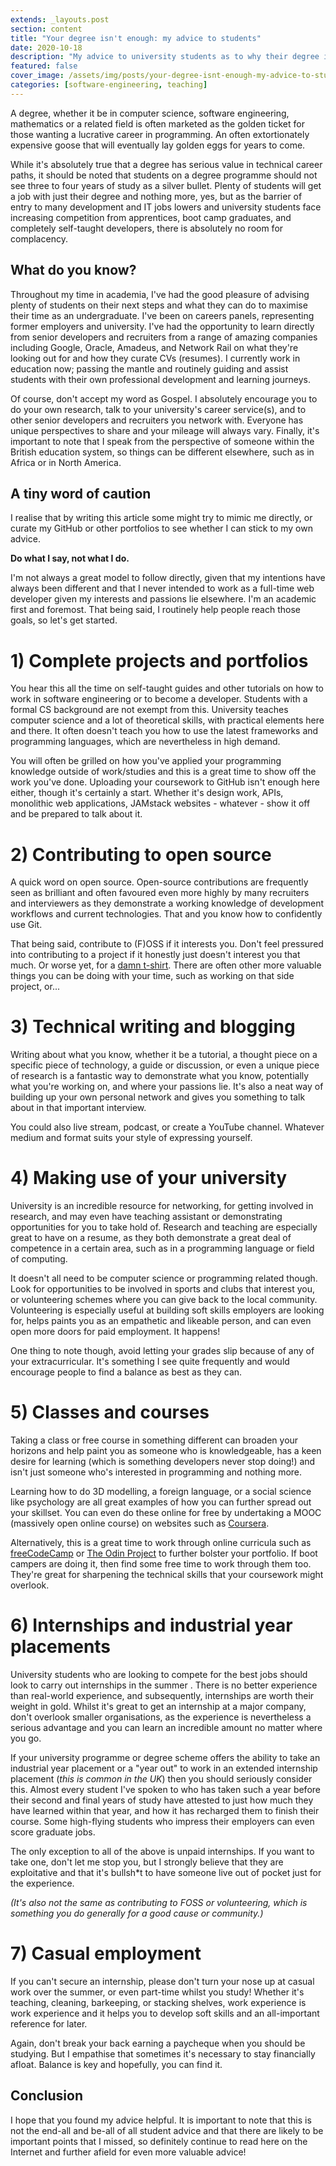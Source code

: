 ```yaml
---
extends: _layouts.post
section: content
title: "Your degree isn't enough: my advice to students"
date: 2020-10-18
description: "My advice to university students as to why their degree is not enough"
featured: false
cover_image: /assets/img/posts/your-degree-isnt-enough-my-advice-to-students/cover.jpg
categories: [software-engineering, teaching]
---
```

A degree, whether it be in computer science, software engineering, mathematics or a related field is often marketed as 
the golden ticket for those wanting a lucrative career in programming. An often extortionately expensive goose that
will eventually lay golden eggs for years to come.

While it's absolutely true that a degree has serious value in technical career paths, it should be noted that students 
on a degree programme should not see three to four years of study as a silver bullet. Plenty of students will get a job 
with just their degree and nothing more, yes, but as the barrier of entry to many development and IT jobs lowers and
university students face increasing competition from apprentices, boot camp graduates, and completely self-taught
developers, there is absolutely no room for complacency.

## What do you know?

Throughout my time in academia, I've had the good pleasure of advising plenty of students on their next steps and what
they can do to maximise their time as an undergraduate. I've been on careers panels, representing former employers and 
university. I've had the opportunity to learn directly from senior developers and recruiters from a range of amazing
companies including Google, Oracle, Amadeus, and Network Rail on what they're looking out for and how they curate CVs 
(resumes). I currently work in education now; passing the mantle and routinely guiding and assist students with their
own professional development and learning journeys.

Of course, don't accept my word as Gospel. I absolutely encourage you to do your own research, talk to your university's
career service(s), and to other senior developers and recruiters you network with. Everyone has unique perspectives to
share and your mileage will always vary. Finally, it's important to note that I speak from the perspective of someone
within the British education system, so things can be different elsewhere, such as in Africa or in North America.

## A tiny word of caution

I realise that by writing this article some might try to mimic me directly, or curate my GitHub or other portfolios to
see whether I can stick to my own advice.

**Do what I say, not what I do.**

I'm not always a great model to follow directly, given that my intentions have always been different and that I never
intended to work as a full-time web developer given my interests and passions lie elsewhere. I'm an academic first and
foremost. That being said, I routinely help people reach those goals, so let's get started.

# 1) Complete projects and portfolios

You hear this all the time on self-taught guides and other tutorials on how to work in software engineering or to become
a developer. Students with a formal CS background are not exempt from this. University teaches computer science and a
lot of theoretical skills, with practical elements here and there. It often doesn't teach you how to use the latest 
frameworks and programming languages, which are nevertheless in high demand.

You will often be grilled on how you've applied your programming knowledge outside of work/studies and this is a great
time to show off the work you've done. Uploading your coursework to GitHub isn't enough here either, though it's 
certainly a start. Whether it's design work, APIs, monolithic web applications, JAMstack websites - whatever - show it
off and be prepared to talk about it.

# 2) Contributing to open source

A quick word on open source. Open-source contributions are frequently seen as brilliant and often favoured even more 
highly by many recruiters and interviewers as they demonstrate a working knowledge of development workflows and current 
technologies. That and you know how to confidently use Git.

That being said, contribute to (F)OSS if it interests you. Don't feel pressured into contributing to a project if it
honestly just doesn't interest you that much. Or worse yet, for a [damn t-shirt](https://twitter.com/shitoberfest). 
There are often other more valuable things you can be doing with your time, such as working on that side project, or...

# 3) Technical writing and blogging

Writing about what you know, whether it be a tutorial, a thought piece on a specific piece of technology, a guide or 
discussion, or even a unique piece of research is a fantastic way to demonstrate what you know, potentially what you're 
working on, and where your passions lie. It's also a neat way of building up your own personal network and gives you 
something to talk about in that important interview.

You could also live stream, podcast, or create a YouTube channel. Whatever medium and format suits your style of
expressing yourself.

# 4) Making use of your university

University is an incredible resource for networking, for getting involved in research, and may even have teaching
assistant or demonstrating opportunities for you to take hold of. Research and teaching are especially great to have on
a resume, as they both demonstrate a great deal of competence in a certain area, such as in a programming language or 
field of computing.

It doesn't all need to be computer science or programming related though. Look for opportunities to be involved in 
sports and clubs that interest you, or volunteering schemes where you can give back to the local community. Volunteering
is especially useful at building soft skills employers are looking for, helps paints you as an empathetic and likeable
person, and can even open more doors for paid employment. It happens!

One thing to note though, avoid letting your grades slip because of any of your extracurricular. It's something I see 
quite frequently and would encourage people to find a balance as best as they can.

# 5) Classes and courses

Taking a class or free course in something different can broaden your horizons and help paint you as someone who is
knowledgeable, has a keen desire for learning (which is something developers never stop doing!) and isn't just someone 
who's interested in programming and nothing more.

Learning how to do 3D modelling, a foreign language, or a social science like psychology are all great examples of how 
you can further spread out your skillset. You can even do these online for free by undertaking a MOOC (massively open 
online course) on websites such as [Coursera](https://coursera.org).

Alternatively, this is a great time to work through online curricula such as [freeCodeCamp](https://freecodecamp.org) 
or [The Odin Project](https://www.theodinproject.com/) to further bolster your portfolio. If boot campers are doing it,
then find some free time to work through them too. They're great for sharpening the technical skills that your coursework
might overlook.

# 6) Internships and industrial year placements

University students who are looking to compete for the best jobs should look to carry out internships in the summer
. There is no better experience than real-world experience, and subsequently, internships are worth their weight in 
gold. Whilst it's great to get an internship at a major company, don't overlook smaller organisations, as the experience 
is nevertheless a serious advantage and you can learn an incredible amount no matter where you go.

If your university programme or degree scheme offers the ability to take an industrial year placement or a "year out"
to work in an extended internship placement (_this is common in the UK_) then you should seriously consider this. 
Almost every student I've spoken to who has taken such a year before their second and final years of study have attested
to just how much they have learned within that year, and how it has recharged them to finish their course. Some 
high-flying students who impress their employers can even score graduate jobs.

The only exception to all of the above is unpaid internships. If you want to take one, don't let me stop you, but I 
strongly believe that they are exploitative and that it's bullsh\*t to have someone live out of pocket just for the 
experience.

_(It's also not the same as contributing to FOSS or volunteering, which is something you do generally for a good cause
or community.)_

# 7) Casual employment

If you can't secure an internship, please don't turn your nose up at casual work over the summer, or even part-time 
whilst you study! Whether it's teaching, cleaning, barkeeping, or stacking shelves, work experience is work experience
and it helps you to develop soft skills and an all-important reference for later.

Again, don't break your back earning a paycheque when you should be studying. But I empathise that sometimes it's 
necessary to stay financially afloat. Balance is key and hopefully, you can find it.

## Conclusion

I hope that you found my advice helpful. It is important to note that this is not the end-all and be-all of all student 
advice and that there are likely to be important points that I missed, so definitely continue to read here on the Internet 
and further afield for even more valuable advice!
